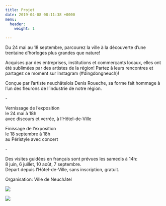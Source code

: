 ```yaml
---
title: Projet
date: 2019-04-08 08:11:38 +0000
menu:
  header:
    weight: 1

---
```

Du 24 mai au 18 septembre, parcourez la ville à la découverte d’une trentaine d’horloges plus grandes que nature!

Acquises par des entreprises, institutions et commerçants locaux, elles ont été sublimées par des artistes de la région! Partez à leurs rencontres et partagez ce moment sur Instagram (#dingdongneuch)!

Conçue par l’artiste neuchâtelois Denis Roueche, sa forme fait hommage à l’un des fleurons de l’industrie de notre région.

\-

Vernissage de l’exposition  
le 24 mai à 18h  
avec discours et verrée, à l’Hôtel-de-Ville

Finissage de l’exposition  
le 18 septembre à 18h  
au Péristyle avec concert

\-

Des visites guidées en français sont prévues les samedis à 14h:  
8 juin, 6 juillet, 10 août, 7 septembre.  
Départ depuis l’Hôtel-de-Ville, sans inscription, gratuit.

Organisation: Ville de Neuchâtel

![](untitled.82_A.jpg)

![](untitled.85_A.jpg)